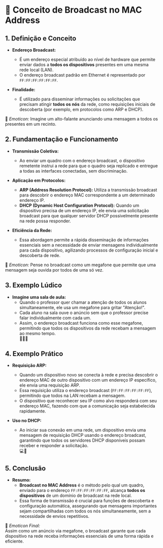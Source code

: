 # 📢 Conceito de Broadcast no MAC Address

## 1. Definição e Conceito
- **Endereço Broadcast:**   
  - É um endereço especial atribuído ao nível de hardware que permite enviar dados a **todos os dispositivos** presentes em uma mesma rede local (LAN).  
  - O endereço broadcast padrão em Ethernet é representado por `FF:FF:FF:FF:FF:FF`.

- **Finalidade:**  
  - É utilizado para disseminar informações ou solicitações que precisam atingir **todos os nós** da rede, como requisições iniciais de descoberta (por exemplo, em protocolos como ARP e DHCP).

📡 *Emoticon:* Imagine um alto-falante anunciando uma mensagem a todos os presentes em um recinto.

## 2. Fundamentação e Funcionamento
- **Transmissão Coletiva:**  
  - Ao enviar um quadro com o endereço broadcast, o dispositivo remetente instrui a rede para que o quadro seja replicado e entregue a todas as interfaces conectadas, sem discriminação.
  
- **Aplicação em Protocolos:**  
  - **ARP (Address Resolution Protocol):** Utiliza a transmissão broadcast para descobrir o endereço MAC correspondente a um determinado endereço IP.  
  - **DHCP (Dynamic Host Configuration Protocol):** Quando um dispositivo precisa de um endereço IP, ele envia uma solicitação broadcast para que qualquer servidor DHCP possivelmente presente na rede possa responder.

- **Eficiência da Rede:**  
  - Essa abordagem permite a rápida disseminação de informações essenciais sem a necessidade de enviar mensagens individualmente para cada dispositivo, agilizando processos de configuração inicial e descoberta de rede.

🚀 *Emoticon:* Pense no broadcast como um megafone que permite que uma mensagem seja ouvida por todos de uma só vez.

## 3. Exemplo Lúdico
- **Imagine uma sala de aula:**  
  - Quando o professor quer chamar a atenção de todos os alunos simultaneamente, ele usa um megafone para gritar "Atenção!".  
  - Cada aluno na sala ouve o anúncio sem que o professor precise falar individualmente com cada um.  
  - Assim, o endereço broadcast funciona como esse megafone, permitindo que todos os dispositivos da rede recebam a mensagem ao mesmo tempo.  
  📢👨‍🏫

## 4. Exemplo Prático
- **Requisição ARP:**  
  - Quando um dispositivo novo se conecta à rede e precisa descobrir o endereço MAC de outro dispositivo com um endereço IP específico, ele envia uma requisição ARP.  
  - Essa requisição utiliza o endereço broadcast (`FF:FF:FF:FF:FF:FF`), permitindo que todos na LAN recebam a mensagem.  
  - O dispositivo que reconhecer seu IP como alvo responderá com seu endereço MAC, fazendo com que a comunicação seja estabelecida rapidamente.
  
- **Uso no DHCP:**  
  - Ao iniciar sua conexão em uma rede, um dispositivo envia uma mensagem de requisição DHCP usando o endereço broadcast, garantindo que todos os servidores DHCP disponíveis possam receber e responder a solicitação.  
  💻📡

## 5. Conclusão
- **Resumo:**  
  - **Broadcast no MAC Address** é o método pelo qual um quadro, enviado para o endereço `FF:FF:FF:FF:FF:FF`, alcança **todos os dispositivos** de um domínio de broadcast na rede local.  
  - Essa forma de transmissão é crucial para funções de descoberta e configuração automática, assegurando que mensagens importantes sejam compartilhadas com todos os nós simultaneamente, sem a necessidade de envios repetitivos.

🌟 *Emoticon Final:*  
Assim como um anúncio via megafone, o broadcast garante que cada dispositivo na rede receba informações essenciais de uma forma rápida e eficiente.
